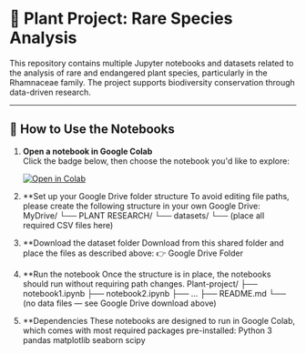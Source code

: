 # 🌿 Plant Project: Rare Species Analysis

This repository contains multiple Jupyter notebooks and datasets related to the analysis of rare and endangered plant species, particularly in the Rhamnaceae family. The project supports biodiversity conservation through data-driven research.

---

## 📔 How to Use the Notebooks

1. **Open a notebook in Google Colab**  
   Click the badge below, then choose the notebook you'd like to explore:

   [![Open in Colab](https://colab.research.google.com/assets/colab-badge.svg)](https://colab.research.google.com/github/Thicabien2004/Plant-project)

2. **Set up your Google Drive folder structure
   To avoid editing file paths, please create the following structure in your own Google Drive:
    MyDrive/
    └── PLANT RESEARCH/
        └── datasets/
            └── (place all required CSV files here)

3. **Download the dataset folder
   Download from this shared folder and place the files as described above:
   👉 Google Drive Folder

4. **Run the notebook
   Once the structure is in place, the notebooks should run without requiring path changes.
    Plant-project/
    ├── notebook1.ipynb
    ├── notebook2.ipynb
    ├── ...
    ├── README.md
    └── (no data files — see Google Drive download above)

5. **Dependencies
   These notebooks are designed to run in Google Colab, which comes with most required packages pre-installed:
    Python 3
    pandas
    matplotlib
    seaborn
    scipy
    



